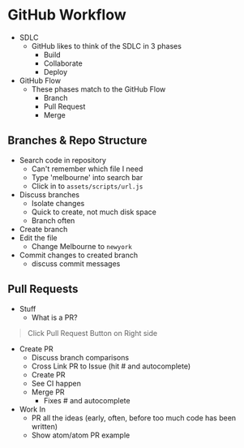 # GitHub Workflow
- SDLC
  - GitHub likes to think of the SDLC in 3 phases
    - Build
    - Collaborate
    - Deploy
- GitHub Flow
  - These phases match to the GitHub Flow
    - Branch
    - Pull Request
    - Merge

## Branches & Repo Structure
- Search code in repository
  - Can't remember which file I need
  - Type 'melbourne' into search bar
  - Click in to `assets/scripts/url.js`
- Discuss branches
  - Isolate changes
  - Quick to create, not much disk space
  - Branch often
- Create branch
- Edit the file
  - Change Melbourne to `newyork`
- Commit changes to created branch
  - discuss commit messages

## Pull Requests
- Stuff
  - What is a PR?

> Click Pull Request Button on Right side

- Create PR
  - Discuss branch comparisons
  - Cross Link PR to Issue (hit # and autocomplete)
  - Create PR
  - See CI happen
  - Merge PR
    - Fixes # and autocomplete
- Work In
  - PR all the ideas (early, often, before too much code has been written)
  - Show atom/atom PR example
